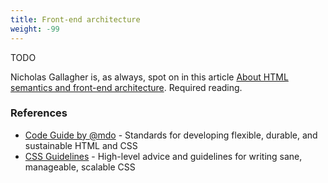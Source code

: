 ```yaml
---
title: Front-end architecture
weight: -99
---
```


TODO

Nicholas Gallagher is, as always, spot on in this article [About HTML semantics and front-end architecture](http://nicolasgallagher.com/about-html-semantics-front-end-architecture/). Required reading.

### References

- [Code Guide by @mdo](http://codeguide.co/) - Standards for developing flexible, durable, and sustainable HTML and CSS
- [CSS Guidelines](http://cssguidelin.es/) - High-level advice and guidelines for writing sane, manageable, scalable CSS
